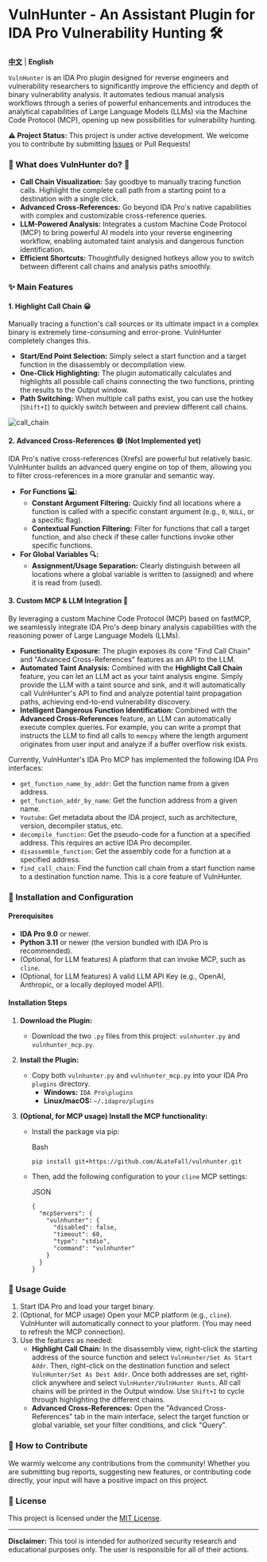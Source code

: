 # VulnHunter - An Assistant Plugin for IDA Pro Vulnerability Hunting 🛠

**[中文](https://github.com/ALateFall/vulnhunter/blob/master/readme_ch.md)** | **English**

`VulnHunter` is an IDA Pro plugin designed for reverse engineers and vulnerability researchers to significantly improve the efficiency and depth of binary vulnerability analysis. It automates tedious manual analysis workflows through a series of powerful enhancements and introduces the analytical capabilities of Large Language Models (LLMs) via the Machine Code Protocol (MCP), opening up new possibilities for vulnerability hunting.

**⚠️ Project Status:** This project is under active development. We welcome you to contribute by submitting [Issues]((https://github.com/ALateFall/vulnhunter/issues)) or Pull Requests!

### 🌟 What does VulnHunter do? 🤠

- **Call Chain Visualization:** Say goodbye to manually tracing function calls. Highlight the complete call path from a starting point to a destination with a single click.
- **Advanced Cross-References:** Go beyond IDA Pro's native capabilities with complex and customizable cross-reference queries.
- **LLM-Powered Analysis:** Integrates a custom Machine Code Protocol (MCP) to bring powerful AI models into your reverse engineering workflow, enabling automated taint analysis and dangerous function identification.
- **Efficient Shortcuts:** Thoughtfully designed hotkeys allow you to switch between different call chains and analysis paths smoothly.

### ✨ Main Features

#### 1. Highlight Call Chain 😀

Manually tracing a function's call sources or its ultimate impact in a complex binary is extremely time-consuming and error-prone. VulnHunter completely changes this.

- **Start/End Point Selection:** Simply select a start function and a target function in the disassembly or decompilation view.
- **One-Click Highlighting:** The plugin automatically calculates and highlights all possible call chains connecting the two functions, printing the results to the Output window.
- **Path Switching:** When multiple call paths exist, you can use the hotkey (`Shift+I`) to quickly switch between and preview different call chains.

![call_chain](./images/call_chain.gif)

#### 2. Advanced Cross-References 😄 (Not Implemented yet)

IDA Pro's native cross-references (Xrefs) are powerful but relatively basic. VulnHunter builds an advanced query engine on top of them, allowing you to filter cross-references in a more granular and semantic way.

- **For Functions 💻:**
  - **Constant Argument Filtering:** Quickly find all locations where a function is called with a specific constant argument (e.g., `0`, `NULL`, or a specific flag).
  - **Contextual Function Filtering:** Filter for functions that call a target function, and also check if these caller functions invoke other specific functions.
- **For Global Variables 🔍:**
  - **Assignment/Usage Separation:** Clearly distinguish between all locations where a global variable is written to (assigned) and where it is read from (used).

#### 3. Custom MCP & LLM Integration 🤖

By leveraging a custom Machine Code Protocol (MCP) based on fastMCP, we seamlessly integrate IDA Pro's deep binary analysis capabilities with the reasoning power of Large Language Models (LLMs).

- **Functionality Exposure:** The plugin exposes its core "Find Call Chain" and "Advanced Cross-References" features as an API to the LLM.
- **Automated Taint Analysis:** Combined with the **Highlight Call Chain** feature, you can let an LLM act as your taint analysis engine. Simply provide the LLM with a taint source and sink, and it will automatically call VulnHunter's API to find and analyze potential taint propagation paths, achieving end-to-end vulnerability discovery.
- **Intelligent Dangerous Function Identification:** Combined with the **Advanced Cross-References** feature, an LLM can automatically execute complex queries. For example, you can write a prompt that instructs the LLM to find all calls to `memcpy` where the length argument originates from user input and analyze if a buffer overflow risk exists.

Currently, VulnHunter's IDA Pro MCP has implemented the following IDA Pro interfaces:

- `get_function_name_by_addr`: Get the function name from a given address.
- `get_function_addr_by_name`: Get the function address from a given name.
- `Youtube`: Get metadata about the IDA project, such as architecture, version, decompiler status, etc.
- `decompile_function`: Get the pseudo-code for a function at a specified address. This requires an active IDA Pro decompiler.
- `disassemble_function`: Get the assembly code for a function at a specified address.
- `find_call_chain`: Find the function call chain from a start function name to a destination function name. This is a core feature of VulnHunter.

### 🔧 Installation and Configuration

#### Prerequisites

- **IDA Pro 9.0** or newer.
- **Python 3.11** or newer (the version bundled with IDA Pro is recommended).
- (Optional, for LLM features) A platform that can invoke MCP, such as `cline`.
- (Optional, for LLM features) A valid LLM API Key (e.g., OpenAI, Anthropic, or a locally deployed model API).

#### Installation Steps

1. **Download the Plugin:**

   - Download the two `.py` files from this project: `vulnhunter.py` and `vulnhunter_mcp.py`.

2. **Install the Plugin:**

   - Copy both `vulnhunter.py` and `vulnhunter_mcp.py` into your IDA Pro `plugins` directory.
     - **Windows:** `IDA Pro\plugins`
     - **Linux/macOS:** `~/.idapro/plugins`

3. **(Optional, for MCP usage) Install the MCP functionality:**

   - Install the package via pip:

     Bash

     ```
     pip install git+https://github.com/ALateFall/vulnhunter.git
     ```

   - Then, add the following configuration to your `cline` MCP settings:

     JSON

     ```
     {
       "mcpServers": {
         "vulnhunter": {
           "disabled": false,
           "timeout": 60,
           "type": "stdio",
           "command": "vulnhunter"
         }
       }
     }
     ```

### 🚀 Usage Guide

1. Start IDA Pro and load your target binary.
2. (Optional, for MCP usage) Open your MCP platform (e.g., `cline`). VulnHunter will automatically connect to your platform. (You may need to refresh the MCP connection).
3. Use the features as needed:
   - **Highlight Call Chain:** In the disassembly view, right-click the starting address of the source function and select `VulnHunter/Set As Start Addr`. Then, right-click on the destination function and select `VulnHunter/Set As Dest Addr`. Once both addresses are set, right-click anywhere and select `VulnHunter/VulnHunter Hunts`. All call chains will be printed in the Output window. Use `Shift+I` to cycle through highlighting the different chains.
   - **Advanced Cross-References:** Open the "Advanced Cross-References" tab in the main interface, select the target function or global variable, set your filter conditions, and click "Query".

### 🤝 How to Contribute

We warmly welcome any contributions from the community! Whether you are submitting bug reports, suggesting new features, or contributing code directly, your input will have a positive impact on this project.

### 📜 License

This project is licensed under the [MIT License](https://www.google.com/search?q=./LICENSE).

------

**Disclaimer:** This tool is intended for authorized security research and educational purposes only. The user is responsible for all of their actions.
